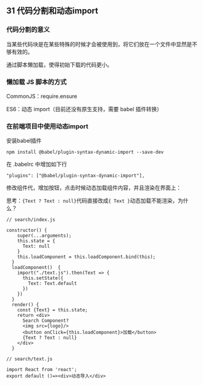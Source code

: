 ## 31 代码分割和动态import

### 代码分割的意义

当某些代码块是在某些特殊的时候才会被使⽤到，将它们放在一个⽂件中显然是不够有效的。

通过脚本懒加载，使得初始下载的代码更⼩。

### 懒加载 JS 脚本的⽅式

CommonJS：require.ensure

ES6：动态 import（⽬前还没有原⽣⽀持，需要 babel 插件转换）

### 在前端项目中使用动态import

安装babel插件

```
npm install @babel/plugin-syntax-dynamic-import --save-dev
```

在 .babelrc 中增加如下行

```
"plugins": ["@babel/plugin-syntax-dynamic-import"],
```

修改组件代，增加按钮，点击时候动态加载组件内容，并且渲染在界面上：

思考：`{Text ? Text : null}`代码直接改成`{ Text }`动态加载不能渲染，为什么？


```
// search/index.js

constructor() {
    super(...arguments);
    this.state = {
      Text: null
    }
    this.loadComponent = this.loadComponent.bind(this);
  }
  loadComponent()  {
    import("./text.js").then(Text => {
      this.setState({
        Text: Text.default
      })
    })
  }
  render() {
    const {Text} = this.state;
    return <div> 
      Search Component?
      <img src={logo}/>
      <button onClick={this.loadComponent}>加载</button>
      {Text ? Text : null}
    </div>
  }
```

```
// search/text.js

import React from 'react';
export default ()=><div>动态导入</div>
```



